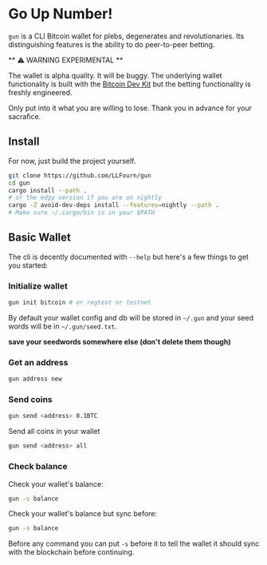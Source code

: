# Go Up Number!

`gun` is a CLI Bitcoin wallet for plebs, degenerates and revolutionaries.
Its distinguishing features is the ability to do peer-to-peer betting.

** ⚠ WARNING EXPERIMENTAL **

The wallet is alpha quality.
It will be buggy.
The underlying wallet functionality is built with the [Bitcoin Dev Kit](bitcoindevkit.org) but the betting functionality is freshly engineered.

Only put into it what you are willing to lose.
Thank you in advance for your sacrafice.

## Install

For now, just build the project yourself.

``` sh
git clone https://github.com/LLFourn/gun
cd gun
cargo install --path .
# or the edgy version if you are on nightly
cargo -Z avoid-dev-deps install --features=nightly --path .
# Make sure ~/.cargo/bin is in your $PATH
```
## Basic Wallet

The cli is decently documented with `--help` but here's a few things to get you started:

### Initialize wallet

``` sh
gun init bitcoin # or regtest or testnet
```

By default your wallet config and db will be stored in `~/.gun` and your seed words will be in `~/.gun/seed.txt`.

**save your seedwords somewhere else (don't delete them though)**

### Get an address

``` sh
gun address new
```

### Send coins


``` sh
gun send <address> 0.1BTC
```

Send all coins in your wallet

``` sh
gun send <address> all
```

### Check balance

Check your wallet's balance:

``` sh
gun -s balance
```

Check your wallet's balance but sync before:

``` sh
gun -s balance
```

Before any command you can put `-s` before it to tell the wallet it should sync with the blockchain before continuing.
